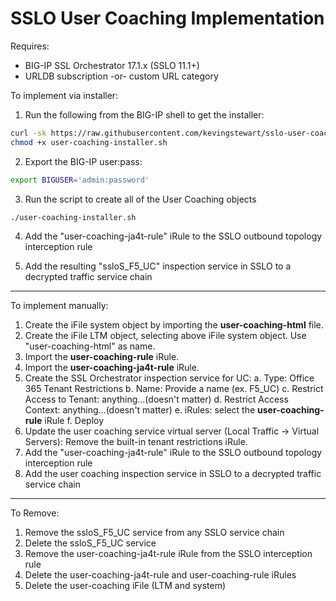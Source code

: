 # SSLO User Coaching Implementation

Requires:
* BIG-IP SSL Orchestrator 17.1.x (SSLO 11.1+)
* URLDB subscription -or- custom URL category

To implement via installer:
1. Run the following from the BIG-IP shell to get the installer:
  ```bash
  curl -sk https://raw.githubusercontent.com/kevingstewart/sslo-user-coaching/refs/heads/main/user-coaching-installer.sh -o user-coaching-installer.sh
  chmod +x user-coaching-installer.sh
  ```

2. Export the BIG-IP user:pass:
  ```bash
  export BIGUSER='admin:password'
  ```

3. Run the script to create all of the User Coaching objects
  ```bash
  ./user-coaching-installer.sh
  ```

4. Add the "user-coaching-ja4t-rule" iRule to the SSLO outbound topology interception rule

5. Add the resulting "ssloS_F5_UC" inspection service in SSLO to a decrypted traffic service chain


------
To implement manually:

1. Create the iFile system object by importing the **user-coaching-html** file.
2. Create the iFile LTM object, selecting above iFile system object. Use "user-coaching-html" as name.
3. Import the **user-coaching-rule** iRule.
4. Import the **user-coaching-ja4t-rule** iRule.
5. Create the SSL Orchestrator inspection service for UC:
   a. Type: Office 365 Tenant Restrictions
   b. Name: Provide a name (ex. F5_UC)
   c. Restrict Access to Tenant: anything...(doesn't matter)
   d. Restrict Access Context: anything...(doesn't matter)
   e. iRules: select the **user-coaching-rule** iRule
   f. Deploy
6. Update the user coaching service virtual server (Local Traffic -> Virtual Servers): Remove the built-in tenant restrictions iRule.
7. Add the "user-coaching-ja4t-rule" iRule to the SSLO outbound topology interception rule
8. Add the user coaching inspection service in SSLO to a decrypted traffic service chain


------
To Remove:
1. Remove the ssloS_F5_UC service from any SSLO service chain
2. Delete the ssloS_F5_UC service
3. Remove the user-coaching-ja4t-rule iRule from the SSLO interception rule
4. Delete the user-coaching-ja4t-rule and user-coaching-rule iRules
5. Delete the user-coaching iFile (LTM and system)




